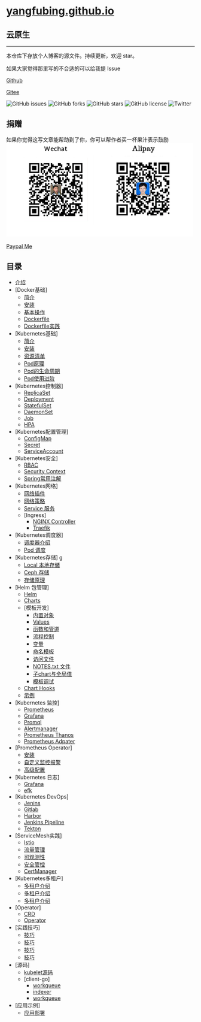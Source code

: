 # [yangfubing.github.io](https://yangfubing.github.io)

## 云原生

---
本仓库下存放个人博客的源文件。持续更新，欢迎 star。

如果大家觉得那里写的不合适的可以给我提 Issue

[Github](https://github.com/burningmyself)

[Gitee](https://gitee.com/burningmyself)

![GitHub issues](https://img.shields.io/github/issues/burningmyself/burningmyself.github.io)
![GitHub forks](https://img.shields.io/github/forks/burningmyself/burningmyself.github.io)
![GitHub stars](https://img.shields.io/github/stars/burningmyself/burningmyself.github.io)
![GitHub license](https://img.shields.io/github/license/burningmyself/burningmyself.github.io)
![Twitter](https://img.shields.io/twitter/url?url=https%3A%2F%2Fgithub.com%2Fburningmyself%2Fburningmyself.github.io)

## 捐赠

如果你觉得这写文章能帮助到了你，你可以帮作者买一杯果汁表示鼓励
![pay](docs/assets/pay.png)

[Paypal Me](https://paypal.me/yangfubing)

## 目录

* [介绍](docs/index.md)
* [Docker基础]
  * [简介](docs/docker/overview.md)
  * [安装](docs/docker/install.md)
  * [基本操作](docs/docker/basic.md)
  * [Dockerfile](docs/docker/dockerfile_usage.md)
  * [Dockerfile实践](docs/docker/dockerfile_practice.md)
* [Kubernetes基础]
  * [简介](docs/kubernetes_basic/overview.md)
  * [安装](docs/kubernetes_basic/install.md)  
  * [资源清单](docs/kubernetes_basic/yaml.md)  
  * [Pod原理](docs/kubernetes_basic/pod.md)
  * [Pod的生命周期](docs/kubernetes_basic/pod_life.md)
  * [Pod使用进阶](docs/kubernetes_basic/pod_deep.md)
* [Kubernetes控制器]
  * [ReplicaSet](docs/kubernetes_controller/replicaset.md)
  * [Deployment](docs/kubernetes_controller/deployment.md)
  * [StatefulSet](docs/kubernetes_controller/statefulset.md)
  * [DaemonSet](docs/kubernetes_controller/daemonset.md)
  * [Job](docs/kubernetes_controller/job.md)
  * [HPA](docs/kubernetes_controller/hpa.md)
* [Kubernetes配置管理]
  * [ConfigMap](docs/kubernetes_config/config_map.md)
  * [Secret](docs/kubernetes_config/secret.md)
  * [ServiceAccount](docs/kubernetes_config/service_account.md)
* [Kubernetes安全]  
  * [RBAC](docs/kubernetes_security/rbac.md)
  * [Security Context](docs/kubernetes_security/security_context.md)
  * [Spring常用注解](docs/kubernetes_security/admission.md)
* [Kubernetes网络]
  * [网络插件](docs/kubernetes_network/flannel.md)
  * [网络策略](docs/kubernetes_network/policy.md)
  * [Service 服务](docs/kubernetes_network/service.md)
  * [Ingress]
    * [NGINX Controller](docs/kubernetes_network/ingress/nginx.md)
    * [Traefik](docs/kubernetes_network/ingress/traefik.md)
* [Kubernetes调度器]
  * [调度器介绍](docs/kubernetes_scheduler/overview.md)
  * [Pod 调度](docs/kubernetes_scheduler/usage.md)
* [Kubernetes存储]  g
  * [Local 本地存储](docs/kubernetes_stroage/local.md)
  * [Ceph 存储](docs/kubernetes_stroage/ceph.md)
  * [存储原理](docs/kubernetes_stroage/csi.md)
* [Helm 包管理]
  * [Helm](docs/kubernetes_package/helm.md)
  * [Charts](docs/kubernetes_package/charts.md)
  * [模板开发]
    * [内置对象](docs/kubernetes_package/templates/objects.md)
    * [Values](docs/kubernetes_package/templates/values.md)
    * [函数和管道](docs/kubernetes_package/templates/function.md)
    * [流程控制](docs/kubernetes_package/templates/flow.md)
    * [变量](docs/kubernetes_package/templates/variables.md)
    * [命名模板](docs/kubernetes_package/templates/named_templates.md)
    * [访问文件](docs/kubernetes_package/templates/access_files.md)
    * [NOTES.txt 文件](docs/kubernetes_package/templates/notes_files.md)
    * [子chart与全局值](docs/kubernetes_package/templates/subcharts_and_globals.md)
    * [模板调试](docs/kubernetes_package/templates/debug.md)
  * [Chart Hooks](docs/kubernetes_package/chart_hooks.md)
  * [示例](docs/kubernetes_package/example.md)
* [Kubernetes 监控]
  * [Prometheus](docs/kubernetes_monitor/prometheus.md)
  * [Grafana](docs/kubernetes_monitor/grafana.md)
  * [Promql](docs/kubernetes_monitor/promql.md)
  * [Alertmanager](docs/kubernetes_monitor/alertmanager.md)
  * [Prometheus Thanos](docs/kubernetes_monitor/thanos.md)
  * [Prometheus Adpater](docs/kubernetes_monitor/adapter.md)
* [Prometheus Operator]
  * [安装](docs/kubernetes_monitor/operator/install.md)
  * [自定义监控报警](docs/kubernetes_monitor/operator/custom.md)
  * [高级配置](docs/kubernetes_monitor/operator/advance.md)  
* [Kubernetes 日志]
  * [Grafana](docs/kubernetes_logs/architec.md)
  * [efk](docs/kubernetes_logs/efk.md)
* [Kubernetes DevOps]
  * [Jenins](docs/kubernetes_devops/jenkins.md)
  * [Gitlab](docs/kubernetes_devops/gitlab.md)
  * [Harbor](docs/kubernetes_devops/harbor.md)
  * [Jenkins Pipeline](docs/kubernetes_devops/jenkins_pipeline.md)
  * [Tekton](docs/kubernetes_devops/token.md)
* [ServiceMesh实践]
  * [Istio](docs/kubernetes_service_mesh/istio.md)
  * [流量管理](docs/kubernetes_service_mesh/traffic.md)
  * [可观测性](docs/kubernetes_service_mesh/observability.md)
  * [安全管控](docs/kubernetes_service_mesh/security.md)
  * [CertManager](docs/kubernetes_service_mesh/cert_manager.md)
* [Kubernetes多租户]
  * [多租户介绍](docs/kubernetes_tenant/tenant.md)
  * [多租户介绍](docs/kubernetes_tenant/quota.md)
  * [多租户介绍](docs/kubernetes_tenant/psp.md)
* [Operator]
  * [CRD](docs/kubernetes_operator/crd.md)
  * [Operator](docs/kubernetes_operator/operator.md)
* [实践技巧]
  * [技巧](docs/kubernetes_maintain/skill.md)  
  * [技巧](docs/kubernetes_maintain/update.md)
  * [技巧](docs/kubernetes_maintain/update_cluster.md)
  * [技巧](docs/kubernetes_maintain/reserved.md)
* [源码]
  * [kubelet源码](docs/kubernetes_code/kubelet.md)
  * [client-go]
    * [workqueue](docs/kubernetes_code/client_go/workqueue.md)
    * [indexer](docs/kubernetes_code/client_go/indexer.md)
    * [workqueue](docs/kubernetes_code/client_go/deltafifo.md)
* [应用示例]
  * [应用部署](docs/kubernetes_example/wordpress.md)
